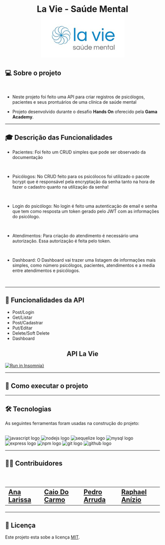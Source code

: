 <h1 align=center> La Vie - Saúde Mental </hi> <br>

<img src="./docs/Logo LaVie.jpeg" alt="Logo da Clínica">

## 💻 Sobre o projeto 
<br>

 - Neste projeto foi feito uma API para criar registros de psicólogos, pacientes e seus prontuários de uma clínica de saúde mental

 - Projeto desenvolvido durante o desafio **Hands On** oferecido pela **Gama Academy**.

---

##  :mortar_board:  Descrição das Funcionalidades

- Pacientes:
Foi feito um CRUD simples que pode ser observado da documentação
<br>

- Psicólogos:
No CRUD feito para os psicólocos foi utilizado o pacote bcrypt que é responsável pela encryptação da senha tanto na hora de fazer  o cadastro  quanto na utilização da senha!
<br>

- Login do psicólogo:
No login é feito uma autenticação de email e senha que tem como resposta um token gerado pelo JWT com as informações do psicólogo.
<br>

- Atendimentos:
Para criação do atendimento é necessário uma autorização. Essa autorização é feita pelo token.
<br>

- Dashboard:
O Dashboard vai trazer uma listagem de  informações mais simples, como número psicólogos, pacientes, atendimentos e a media entre atendimentos e psicólogos.
<br>

---

## :file_folder: Funcionalidades da API  

  - Post/Login
  - Get/Listar
  - Post/Cadastrar
  - Put/Editar
  - Delete/Soft Delete
  - Dashboard

   <h2 align=center> <a src="./" > API La Vie</a>  </h2>

[![Run in Insomnia}](https://insomnia.rest/images/run.svg)](https://insomnia.rest/run/?label=La-Vie&uri=file%3A%2F%2F%2FC%3A%2FUsers%2FCaio%2FDesktop%2FInsomnia_2022-07-28.json)

---

## 🚀 Como executar o projeto

---

## 🛠 Tecnologias

As seguintes ferramentas foram usadas na construção do projeto: <br>
<br>

<div align="left">
  <img src="https://cdn.jsdelivr.net/gh/devicons/devicon/icons/javascript/javascript-original.svg" height="40" width="52" alt="javascript logo"  />
  <img src="https://cdn.jsdelivr.net/gh/devicons/devicon/icons/nodejs/nodejs-original.svg" height="40" width="52" alt="nodejs logo"  />
  <img src="https://cdn.jsdelivr.net/gh/devicons/devicon/icons/sequelize/sequelize-original.svg" height="40" width="52" alt="sequelize logo"  />
  <img src="https://cdn.jsdelivr.net/gh/devicons/devicon/icons/mysql/mysql-original.svg" height="40" width="52" alt="mysql logo"  />
  <img src="https://cdn.jsdelivr.net/gh/devicons/devicon/icons/express/express-original.svg" height="40" width="52" alt="express logo"  />
  <img src="https://cdn.jsdelivr.net/gh/devicons/devicon/icons/npm/npm-original-wordmark.svg" height="40" width="52" alt="npm logo"  />
  <img src="https://cdn.jsdelivr.net/gh/devicons/devicon/icons/git/git-original.svg" height="40" width="52" alt="git logo"  />
  <img src="https://cdn.jsdelivr.net/gh/devicons/devicon/icons/github/github-original.svg" height="40" width="52" alt="github logo"  />
</div>

---

<h2> 👨‍💻 Contribuidores </h2><br> 

<h2>
<table align=center>
  <tr>

   <td> <a href="https://www.linkedin.com/in/annalare/"> Ana Larissa </a>
   </td>
   <td> <a href="https://www.linkedin.com/in/caiodocarmo/"> Caio Do Carmo </a>
   </td>
    <td> <a href="https://www.linkedin.com/in/peh-arruda/"> Pedro Arruda </a>
   </td>
    <td> <a href="https://www.linkedin.com/in/raphael-anizio-da-silva-0173211b8/"> Raphael Anízio </a>
   </td>
   
  </tr>
</table> </h2>

---

## 📝 Licença

Este projeto esta sobe a licença [MIT](./LICENSE).